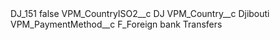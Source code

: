 <?xml version="1.0" encoding="UTF-8"?>
<CustomMetadata xmlns="http://soap.sforce.com/2006/04/metadata" xmlns:xsi="http://www.w3.org/2001/XMLSchema-instance" xmlns:xsd="http://www.w3.org/2001/XMLSchema">
    <label>DJ_151</label>
    <protected>false</protected>
    <values>
        <field>VPM_CountryISO2__c</field>
        <value xsi:type="xsd:string">DJ</value>
    </values>
    <values>
        <field>VPM_Country__c</field>
        <value xsi:type="xsd:string">Djibouti</value>
    </values>
    <values>
        <field>VPM_PaymentMethod__c</field>
        <value xsi:type="xsd:string">F_Foreign bank Transfers</value>
    </values>
</CustomMetadata>
